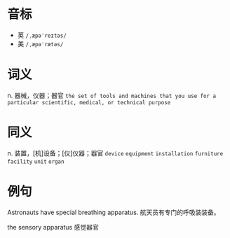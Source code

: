 # 音标

- 英 `/ˌæpəˈreɪtəs/`
- 美 `/ˌæpəˈrætəs/`

# 词义

n. 器械，仪器；器官
`the set of tools and machines that you use for a particular scientific, medical, or technical purpose`

# 同义

n. 装置，[机]设备；[仪]仪器；器官
`device` `equipment` `installation` `furniture` `facility` `unit` `organ`

# 例句

Astronauts have special breathing apparatus.
航天员有专门的呼吸装装备。

the sensory apparatus
感觉器官


